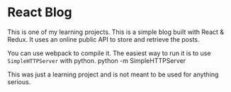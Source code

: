 # React Blog

This is one of my learning projects. This is a simple blog built with React & Redux. It uses an online public API to store and retrieve the posts.

You can use webpack to compile it. The easiest way to run it is to use `SimpleHTTPServer` with python.
    python -m SimpleHTTPServer

This was just a learning project and is not meant to be used for anything serious.